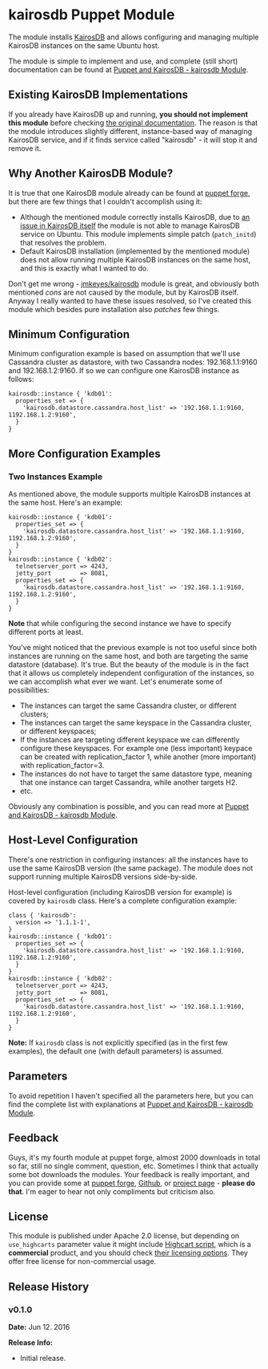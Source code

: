 # kairosdb Puppet Module #

The module installs [KairosDB](http://kairosdb.github.io/) and allows configuring and managing multiple KairosDB instances on the same Ubuntu host.

The module is simple to implement and use, and complete (still short) documentation can be found at [Puppet and KairosDB - kairosdb Module](https://www.itenlight.com/blog/2016/06/12/Puppet+and+KairosDB+-+kairosdb+Module).

## Existing KairosDB Implementations

If you already have KairosDB up and running, **you should not implement this module** before checking [the original documentation](https://www.itenlight.com/blog/2016/06/12/Puppet+and+KairosDB+-+kairosdb+Module). The reason is that the module introduces slightly different, instance-based way of managing KairosDB service, and if it finds service called "kairosdb" - it will stop it and remove it.

## Why Another KairosDB Module?

It is true that one KairosDB module already can be found at [puppet forge](https://forge.puppet.com/jmkeyes/kairosdb), but there are few things that I couldn't accomplish using it:

* Although the mentioned module correctly installs KairosDB, due to [an issue in KairosDB itself](https://github.com/kairosdb/kairosdb/issues/239) the module is not able to manage KairosDB service on Ubuntu. This module implements simple patch (`patch_initd`) that resolves the problem.
* Default KairosDB installation (implemented by the mentioned module) does not allow running multiple KairosDB instances on the same host, and this is exactly what I wanted to do.

Don't get me wrong - [jmkeyes/kairosdb](https://forge.puppet.com/jmkeyes/kairosdb) module is great, and obviously both mentioned _cons_ are not caused by the module, but by KairosDB itself. Anyway I really wanted to have these issues resolved, so I've created this module which besides pure installation also _patches_ few things.

## Minimum Configuration

Minimum configuration example is based on assumption that we'll use Cassandra cluster as datastore, with two Cassandra nodes: 192.168.1.1:9160 and 192.168.1.2:9160. If so we can configure one KairosDB instance as follows:

```
kairosdb::instance { 'kdb01': 
  properties_set => {
    'kairosdb.datastore.cassandra.host_list' => '192.168.1.1:9160, 1192.168.1.2:9160', 
  }
}
```

## More Configuration Examples

### Two Instances Example

As mentioned above, the module supports multiple KairosDB instances at the same host. Here's an example:

```
kairosdb::instance { 'kdb01': 
  properties_set => {
    'kairosdb.datastore.cassandra.host_list' => '192.168.1.1:9160, 1192.168.1.2:9160', 
  }
}
kairosdb::instance { 'kdb02': 
  telnetserver_port => 4243, 
  jetty_port        => 8081, 
  properties_set => {
    'kairosdb.datastore.cassandra.host_list' => '192.168.1.1:9160, 1192.168.1.2:9160', 
  }
}
```

**Note** that while configuring the second instance we have to specify different ports at least.

You've might noticed that the previous example is not too useful since both instances are running on the same host, and both are targeting the same datastore (database). It's true. But the beauty of the module is in the fact that it allows us completely independent configuration of the instances, so we can accomplish what ever we want. Let's enumerate some of possibilities:

* The instances can target the same Cassandra cluster, or different clusters;
* The instances can target the same keyspace in the Cassandra cluster, or different keyspaces;
* If the instances are targeting different keyspace we can differently configure these keyspaces. For example one (less important) keypace can be created with replication_factor 1, while another (more important) with replication_factor=3.
* The instances do not have to target the same datastore type, meaning that one instance can target Cassandra, while another targets H2.
* etc.

Obviously any combination is possible, and you can read more at [Puppet and KairosDB - kairosdb Module](https://www.itenlight.com/blog/2016/06/12/Puppet+and+KairosDB+-+kairosdb+Module).

## Host-Level Configuration

There's one restriction in configuring instances: all the instances have to use the same KairosDB version (the same package). The module does not support running multiple KairosDB versions side-by-side. 

Host-level configuration (including KairosDB version for example) is covered by `kairosdb` class. Here's a complete configuration example:

```
class { 'kairosdb': 
  version => '1.1.1-1', 
}
kairosdb::instance { 'kdb01': 
  properties_set => {
    'kairosdb.datastore.cassandra.host_list' => '192.168.1.1:9160, 1192.168.1.2:9160', 
  }
}
kairosdb::instance { 'kdb02': 
  telnetserver_port => 4243, 
  jetty_port        => 8081, 
  properties_set => {
    'kairosdb.datastore.cassandra.host_list' => '192.168.1.1:9160, 1192.168.1.2:9160', 
  }
}
```

**Note:** If `kairosdb` class is not explicitly specified (as in the first few examples), the default one (with default parameters) is assumed.

## Parameters

To avoid repetition I haven't specified all the parameters here, but you can find the complete list with explanations at [Puppet and KairosDB - kairosdb Module](https://www.itenlight.com/blog/2016/06/12/Puppet+and+KairosDB+-+kairosdb+Module).

## Feedback

Guys, it's my fourth module at puppet forge, almost 2000 downloads in total so far, still no single comment, question, etc. Sometimes I think that actually some bot downloads the modules. Your feedback is really important, and you can provide some at [puppet forge](https://forge.puppet.com/fatdragon/kairosdb), [Github](https://github.com/peske/puppet-kairosdb/issues), or [project page](https://www.itenlight.com/blog/2016/06/12/Puppet+and+KairosDB+-+kairosdb+Module) - **please do that**. I'm eager to hear not only compliments but criticism also.

## License

This module is published under Apache 2.0 license, but depending on `use_highcarts` parameter value it might include [Highcart script](http://www.highcharts.com/), which is a **commercial** product, and you should check [their licensing options](http://shop.highcharts.com/highcharts/). They offer free license for non-commercial usage.

## Release History

### v0.1.0

**Date:** Jun 12. 2016

**Release Info:**
* Initial release.